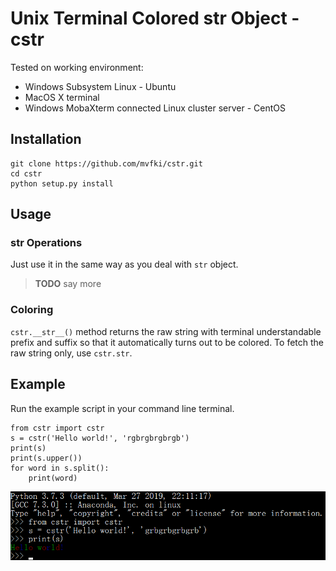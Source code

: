 # Unix Terminal Colored str Object - cstr

Tested on working environment:
- Windows Subsystem Linux - Ubuntu
- MacOS X terminal
- Windows MobaXterm connected Linux cluster server - CentOS

## Installation

```
git clone https://github.com/mvfki/cstr.git
cd cstr
python setup.py install
```

## Usage

### str Operations
Just use it in the same way as you deal with `str` object.  
> **TODO** say more

### Coloring
`cstr.__str__()` method returns the raw string with terminal understandable prefix and suffix so that it automatically turns out to be colored. To fetch the raw string only, use `cstr.str`.

## Example
Run the example script in your command line terminal. 
```
from cstr import cstr
s = cstr('Hello world!', 'rgbrgbrgbrgb')
print(s)
print(s.upper())
for word in s.split():
    print(word)
```
![Demo](https://github.com/mvfki/cstr/raw/master/DEMO.png)
